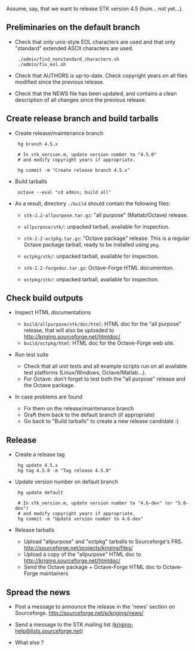 Assume, say, that we want to release STK version 4.5 (hum... not yet...).


## Preliminaries on the default branch

 * Check that only unix-style EOL characters are used and that only "standard"
   extended ASCII characters are used.
   
        ./admin/find_nonstandard_characters.sh
        ./admin/fix_eol.sh

 * Check that AUTHORS is up-to-date. Check copyright years on all files modified
   since the previous release.
 
 * Check that the NEWS file has been updated, and contains a clean description 
   of all changes since the previous release.


## Create release branch and build tarballs

 * Create release/maintenance branch

        hg branch 4.5.x

        # In stk_version.m, update version number to "4.5.0"
        # and modify copyright years if appropriate.

        hg commit -m "Create release branch 4.5.x"

 * Build tarballs
 
        octave --eval "cd admin; build all"
        
 * As a result, directory `./build` should contain the following files:
 
   * `stk-2.2-allpurpose.tar.gz`: "all purpose" (Matlab/Octave) release.
   * `allpurpose/stk/`: unpacked tarball, available for inspection.

   * `stk-2.2-octpkg.tar.gz`: "Octave package" release. This is a regular
     Octave package tarball, ready to be installed using `pkg`.
   * `octpkg/stk/`: unpacked tarball, available for inspection.
   
   * `stk-2.2-forgedoc.tar.gz`: Octave-Forge HTML documention.
   * `octpkg/stk/`: unpacked tarball, available for inspection.
   

## Check build outputs

 * Inspect HTML documentations
   * `build/allpurpose/stk/doc/html`: HTML doc for the "all purpose" release,
      that will also be uploaded to <http://kriging.sourceforge.net/htmldoc/>
   * `build/octpkg/html`: HTML doc for the Octave-Forge web site.
   
 * Run test suite
   * Check that all unit tests and all example scripts run on all available test
     platforms (Linux/Windows, Octave/Matlab...).
   * For Octave: don't forget to test both the "all purpose" release and the
     Octave package.
 
 * In case problems are found
   * Fix them on the release/maintenance branch
   * Graft them back to the default branch (if appropriate)
   * Go back to "Build tarballs" to create a new release candidate :)
 

## Release

 * Create a release tag
 
        hg update 4.5.x
        hg tag 4.5.0 -m "Tag release 4.5.0"
        
 * Update version number on default branch

        hg update default
                
        # In stk_version.m, update version number to "4.6-dev" (or "5.0-dev")
        # and modify copyright years if appropriate.
        hg commit -m "Update version number to 4.6-dev"

 * Release tarballs
   * Upload "allpurpose" and "octpkg" tarballs to Sourceforge's FRS.
       <http://sourceforge.net/projects/kriging/files/>
   * Upload a copy of the "allpurpose" HTML doc to 
       <http://kriging.sourceforge.net/htmldoc/>
   * Send the Octave package + Octave-Forge HTML doc to Octave-Forge maintainers
   

## Spread the news

 * Post a message to announce the release in the 'news' section on Sourceforge.
     <http://sourceforge.net/p/kriging/news/>

 * Send a message to the STK mailing list (kriging-help@lists.sourceforge.net)
 
 * What else ?

